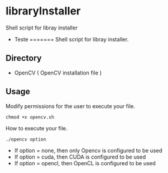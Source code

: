 # libraryInstaller
Shell script for libray installer

- Teste
=======
Shell script for libray installer.

## Directory
- OpenCV ( OpenCV installation file )

## Usage
Modify permissions for the user to execute your file.
```
chmod +x opencv.sh
```
How to execute your file.
```
./opencv option
```
- If option = none, then only Opencv is configured to be used
- If option = cuda, then CUDA is configured to be used
- If option = opencl, then OpenCL is configured to be used
